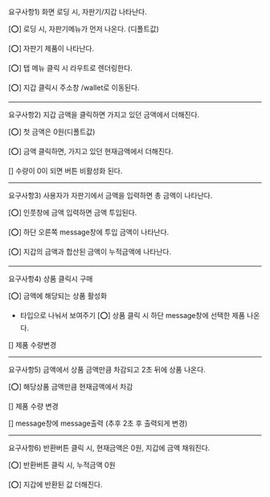요구사항1) 화면 로딩 시, 자판기/지갑 나타난다.

[⭕️] 로딩 시, 자판기메뉴가 먼저 나온다. (디폴트값)

[⭕️] 자판기 제품이 나타난다.

[⭕️] 탭 메뉴 클릭 시 라우트로 렌더링한다.

[⭕️] 지갑 클릭시 주소창 /wallet로 이동된다.

---

요구사항2) 지갑 금액을 클릭하면 가지고 있던 금액에서 더해진다.

[⭕️] 첫 금액은 0원(디폴트값)

[⭕️] 금액 클릭하면, 가지고 있던 현재금액에서 더해진다.

[] 수량이 0이 되면 버튼 비활성화 된다.

---

요구사항3) 사용자가 자판기에서 금액을 입력하면 총 금액이 나타난다.

[⭕️] 인풋창에 금액 입력하면 금액 투입된다.

[⭕️] 하단 오른쪽 message창에 투입 금액이 나타난다.

[⭕️] 지갑의 금액과 합산된 금액이 누적금액에 나타난다.

---

요구사항4) 상품 클릭시 구매

[⭕️] 금액에 해당되는 상품 활성화

- 타입으로 나눠서 보여주기
  [⭕️] 상품 클릭 시 하단 message창에 선택한 제품 나온다.

[] 제품 수량변경

---

요구사항5) 금액에서 상품 금액만큼 차감되고 2초 뒤에 상품 나온다.

[⭕️] 해당상품 금액만큼 현재금액에서 차감

[] 제품 수량 변경

[] message창에 message출력 (추후 2초 후 출력되게 변경)

---

요구사항6) 반환버튼 클릭 시, 현재금액은 0원, 지갑에 금액 채워진다.

[⭕️] 반환버튼 클릭 시, 누적금액 0원

[⭕️] 지갑에 반환된 값 더해진다.
